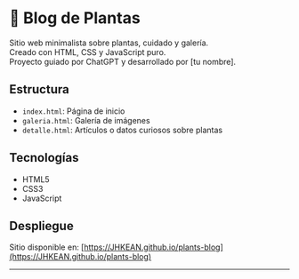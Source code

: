 # 🌿 Blog de Plantas

Sitio web minimalista sobre plantas, cuidado y galería.  
Creado con HTML, CSS y JavaScript puro.  
Proyecto guiado por ChatGPT y desarrollado por [tu nombre].

## Estructura
- `index.html`: Página de inicio
- `galeria.html`: Galería de imágenes
- `detalle.html`: Artículos o datos curiosos sobre plantas

## Tecnologías
- HTML5
- CSS3
- JavaScript

## Despliegue
Sitio disponible en: [https://JHKEAN.github.io/plants-blog](https://JHKEAN.github.io/plants-blog)

---

